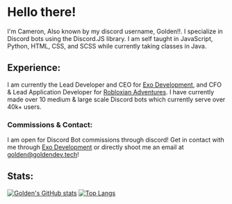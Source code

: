 # Hello there!
  I'm Cameron, Also known by my discord username, Golden!!. I specialize in Discord bots using the Discord.JS library. I am self taught in JavaScript, Python, HTML, CSS, and SCSS while currently taking classes in Java.

## Experience:
I am currently the Lead Developer and CEO for [Exo Development](https://goldendev.tech/exo-development), and CFO & Lead Application Developer for [Robloxian Adventures](https://www.roblox.com/groups/4963098/RA-Robloxian-Adventures#!/about). I have currently made over 10 medium & large scale Discord bots which currently serve over 40k+ users. 
### Commissions & Contact:
I am open for Discord Bot commissions through discord! Get in contact with me through [Exo Development](cgolden15.github.io/exo-development) or directly shoot me an email at golden@goldendev.tech!
## Stats:

[![Golden's GitHub stats](https://github-readme-stats.vercel.app/api?username=cgolden15&hide=prs&count_private=true&show_icons=true&theme=github_dark)](https://github.com/cgolden15)
[![Top Langs](https://github-readme-stats.vercel.app/api/top-langs/?username=cgolden15&langs_count=6&layout=compact&theme=github_dark&hide=css)](https://github.com/cgolden15)

